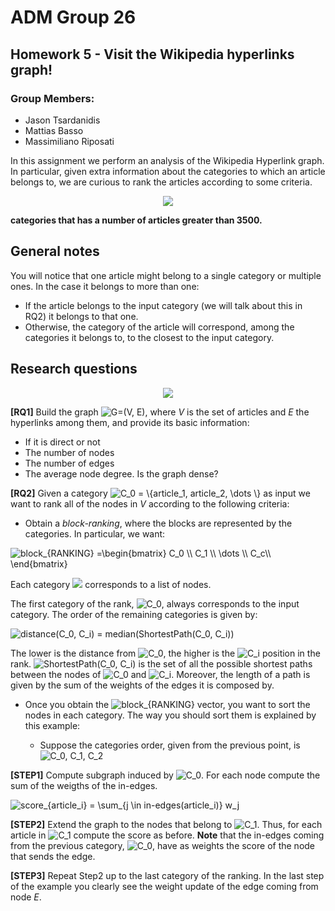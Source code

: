 # ADM Group 26
## Homework 5 - Visit the Wikipedia hyperlinks graph!

### Group Members:
 * Jason Tsardanidis
 * Mattias Basso
 * Massimiliano Riposati

In this assignment we perform an analysis of the Wikipedia Hyperlink graph. In particular, given extra information about the categories to which an article belongs to, we are curious to rank the articles according to some criteria. 

<div style="text-align:center"><img src ="https://cryptobriefing.com/wp-content/uploads/2018/04/Wikipedia-and-Request-Network-enable-donors-to-donate-in-cryptocurrency.jpg" /></div>

**categories that has a number of articles greater than 3500.**

## General notes

You will notice that one article might belong to a single category or multiple ones. In the case it belongs to more than one:

* If the article belongs to the input category (we will talk about this in RQ2) it belongs to that one.
* Otherwise, the category of the article will correspond, among the categories it belongs to, to the closest to the input category.


## Research questions

<div style="text-align:center"><img src ="http://allywebs.com/images/social_networking.png" /></div>

**[RQ1]** Build the graph <img src="https://latex.codecogs.com/gif.latex?G=(V,&space;E)" title="G=(V, E)" />, where *V* is the set of articles and *E* the hyperlinks among them, and provide its basic information:
 
- If it is direct or not
- The number of nodes
- The number of edges 
- The average node degree. Is the graph dense?

**[RQ2]** Given a category <img src="https://latex.codecogs.com/gif.latex?C_0&space;=&space;\{article_1,&space;article_2,&space;\dots&space;\}" title="C_0 = \{article_1, article_2, \dots \}" /> as input we want to rank all of the nodes in *V* according to the following criteria:
	
* Obtain a *block-ranking*, where the blocks are represented by the categories. In particular, we want:


<img src="https://latex.codecogs.com/gif.latex?block_{RANKING}&space;=\begin{bmatrix}&space;C_0&space;\\&space;C_1&space;\\&space;\dots&space;\\&space;C_c\\&space;\end{bmatrix}" title="block_{RANKING} =\begin{bmatrix} C_0 \\ C_1 \\ \dots \\ C_c\\ \end{bmatrix}" />
	
Each category <img src="https://latex.codecogs.com/gif.latex?C_i"/> corresponds to a list of nodes. 

The first category of the rank, <img src="https://latex.codecogs.com/gif.latex?C_0" title="C_0" />, always corresponds to the input category. The order of the remaining categories is given by:

<img src="https://latex.codecogs.com/gif.latex?$$distance(C_0,&space;C_i)&space;=&space;median(ShortestPath(C_0,&space;C_i))$$" title="distance(C_0, C_i) = median(ShortestPath(C_0, C_i))" />

The lower is the distance from <img src="https://latex.codecogs.com/gif.latex?C_0" title="C_0" />, the higher is the <img src="https://latex.codecogs.com/gif.latex?C_i" title="C_i" /> position in the rank. <img src="https://latex.codecogs.com/gif.latex?ShortestPath(C_0,&space;C_i)" title="ShortestPath(C_0, C_i)" /> is the set of all the possible shortest paths between the nodes of <img src="https://latex.codecogs.com/gif.latex?C_0" title="C_0" />  and <img src="https://latex.codecogs.com/gif.latex?C_i" title="C_i" />. Moreover, the length of a path is given by the sum of the weights of the edges it is composed by.


* Once you obtain the <img src="https://latex.codecogs.com/gif.latex?block_{RANKING}" title="block_{RANKING}" /> vector, you want to sort the nodes in each category. The way you should sort them is explained by this example:

	*	Suppose the categories order, given from the previous point, is <img src="https://latex.codecogs.com/gif.latex?C_0,&space;C_1,&space;C_2" title="C_0, C_1, C_2" />


__[STEP1]__ Compute subgraph induced by <img src="https://latex.codecogs.com/gif.latex?C_0" title="C_0" />. For each node compute the sum of the weigths of the in-edges.

 <img src="https://latex.codecogs.com/gif.latex?score_{article_i}&space;=&space;\sum_{i&space;\in&space;in-edges}&space;w_i" title="score_{article_i} = \sum_{j \in in-edges(article_i)} w_j" />

__[STEP2]__ Extend the graph to the nodes that belong to <img src="https://latex.codecogs.com/gif.latex?C_1" title="C_1" />. Thus, for each article in <img src="https://latex.codecogs.com/gif.latex?C_1" title="C_1" /> compute the score as before. __Note__ that the in-edges coming from the previous category, <img src="https://latex.codecogs.com/gif.latex?C_0" title="C_0" />, have as weights the score of the node that sends the edge.


__[STEP3]__ Repeat Step2 up to the last category of the ranking. In the last step of the example you clearly see the weight update of the edge coming from node *E*.


